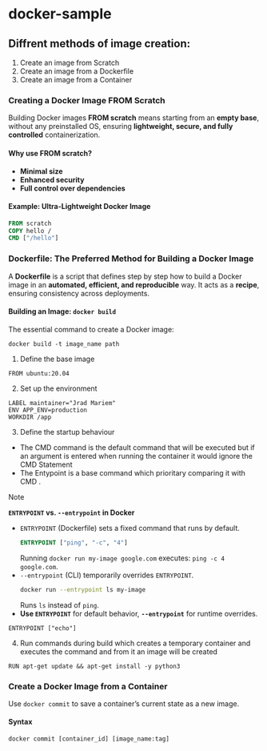 # docker-sample
## Diffrent methods of image creation:
1. Create an image from Scratch 
2. Create an image from a Dockerfile
3. Create an image from a Container

### Creating a Docker Image FROM Scratch  

Building Docker images **FROM scratch** means starting from an **empty base**, without any preinstalled OS, ensuring **lightweight, secure, and fully controlled** containerization.

#### Why use FROM scratch?  
- **Minimal size**
- **Enhanced security**
- **Full control over dependencies**

####  Example: Ultra-Lightweight Docker Image  

```dockerfile
FROM scratch  
COPY hello /  
CMD ["/hello"]
```

### Dockerfile: The Preferred Method for Building a Docker Image  

A **Dockerfile** is a script that defines step by step how to build a Docker image in an **automated, efficient, and reproducible** way. It acts as a **recipe**, ensuring consistency across deployments. 

#### Building an Image: `docker build`  
The essential command to create a Docker image:
```
docker build -t image_name path
```
1. Define the base image
```
FROM ubuntu:20.04
```
2. Set up the environment
```
LABEL maintainer="Jrad Mariem"
ENV APP_ENV=production
WORKDIR /app
```
3. Define the startup behaviour
  * The CMD command is the default command that will be executed but if an argument is entered when running the container it would ignore the CMD Statement 
  * The Entypoint is a base command which prioritary comparing it with CMD .
  
> [!NOTE] 
> **`ENTRYPOINT` vs. `--entrypoint` in Docker**
> - `ENTRYPOINT` (Dockerfile) sets a fixed command that runs by default.
>   ```dockerfile
>   ENTRYPOINT ["ping", "-c", "4"]
>   ```
>   Running `docker run my-image google.com` executes: `ping -c 4 google.com`.
> - `--entrypoint` (CLI) temporarily overrides `ENTRYPOINT`.
>   ```sh
>   docker run --entrypoint ls my-image
>   ```
>   Runs `ls` instead of `ping`. 
> - **Use `ENTRYPOINT`** for default behavior, **`--entrypoint`** for runtime overrides. 


```CMD ["echo", "Hello, World!"]
ENTRYPOINT ["echo"]
```
4. Run commands during build which creates a temporary container and executes the command and from it an image will be created
```
RUN apt-get update && apt-get install -y python3
```

### Create a Docker Image from a Container  

Use `docker commit` to save a container’s current state as a new image. 

#### Syntax  
```
docker commit [container_id] [image_name:tag]
```

